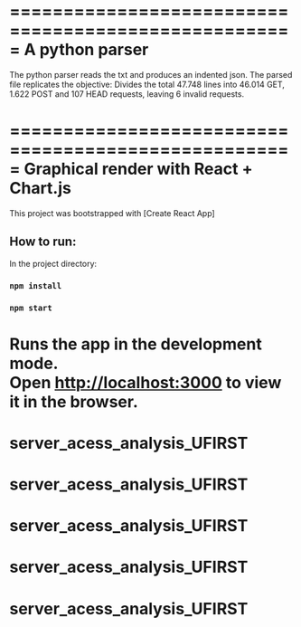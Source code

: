 =====================================================
A python parser
=====================================================
The python parser reads the txt and produces an 
indented json. The parsed file replicates the objective:
Divides the total 47.748 lines into 46.014 GET, 1.622
POST and 107 HEAD requests, leaving 6 invalid requests.

=====================================================
Graphical render with React + Chart.js
=====================================================
This project was bootstrapped with [Create React App]
## How to run:

In the project directory:
###  `npm install`
### `npm start`

Runs the app in the development mode.<br />
Open [http://localhost:3000](http://localhost:3000) 
to view it in the browser.
=====================================================


# server_acess_analysis_UFIRST
# server_acess_analysis_UFIRST
# server_acess_analysis_UFIRST
# server_acess_analysis_UFIRST
# server_acess_analysis_UFIRST
